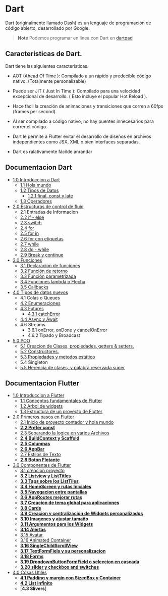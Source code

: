 # Dart

Dart (originalmente llamado Dash) es un lenguaje de programación de código abierto, desarrollado por Google.

> **Note** Podemos programar en linea con Dart en [dartpad](https://dartpad.dartlang.org/?)

## Caracteristicas de Dart.

Dart tiene las siguientes caracteristicas.

* AOT (Ahead Of Time ): Compilado a un rápido y
predecible código nativo. (Totalmente personalizable)

* Puede ser JIT ( Just In Time ): Compilado para una
velocidad excepcional de desarrollo. ( Esto incluye el
popular Hot Reload ).

* Hace fácil la creación de animaciones y transiciones
que corren a 60fps (frames per second).

* Al ser compilado a código nativo, no hay puentes
innecesarios para correr el código.

* Dart le permite a Flutter evitar el desarrollo de
diseños en archivos independientes como JSX, XML
o bien interfaces separadas.

* Dart es ralativamente fácilde anrandar

## Documentacion Dart

* [1.0 Introduccion a Dart](https://github.com/RaulEstram/Documentaciones/tree/main/Dart%20y%20Flutter/Dart/1%20Introduccion%20Dart)
    * [1.1 Hola mundo](https://github.com/RaulEstram/Documentaciones/blob/main/Dart%20y%20Flutter/Dart/1%20Introduccion%20Dart/Hola%20Mundo.md)
    * [1.2 Tipos de Datos](https://github.com/RaulEstram/Documentaciones/blob/main/Dart%20y%20Flutter/Dart/1%20Introduccion%20Dart/Tipos%20de%20Datos.md)
        * [1.2.1 final, const y late](https://github.com/RaulEstram/Documentaciones/blob/main/Dart%20y%20Flutter/Dart/1%20Introduccion%20Dart/Final%20y%20Const.md)
    * [1.3 Operadores](https://github.com/RaulEstram/Documentaciones/blob/main/Dart%20y%20Flutter/Dart/1%20Introduccion%20Dart/Operadores.md)
* [2.0 Estructuras de control de flujo](https://github.com/RaulEstram/Documentaciones/tree/main/Dart%20y%20Flutter/Dart/2%20Estructuras%20de%20control%20de%20flujo)
    * 2.1 Entradas de Informacion
    * [2.2 if - else ](https://github.com/RaulEstram/Documentaciones/blob/main/Dart%20y%20Flutter/Dart/2%20Estructuras%20de%20control%20de%20flujo/if%20y%20else.md)
    * [2.3 switch](https://github.com/RaulEstram/Documentaciones/blob/main/Dart%20y%20Flutter/Dart/2%20Estructuras%20de%20control%20de%20flujo/switch.md)
    * [2.4 for](https://github.com/RaulEstram/Documentaciones/blob/main/Dart%20y%20Flutter/Dart/2%20Estructuras%20de%20control%20de%20flujo/for.md)
    * [2.5 for in](https://github.com/RaulEstram/Documentaciones/blob/main/Dart%20y%20Flutter/Dart/2%20Estructuras%20de%20control%20de%20flujo/for%20in.md)
    * [2.6 for con etiquetas](https://github.com/RaulEstram/Documentaciones/blob/main/Dart%20y%20Flutter/Dart/2%20Estructuras%20de%20control%20de%20flujo/for%20con%20etiquetas.md)
    * [2.7 while](https://github.com/RaulEstram/Documentaciones/blob/main/Dart%20y%20Flutter/Dart/2%20Estructuras%20de%20control%20de%20flujo/while.md)
    * [2.8 do - while](https://github.com/RaulEstram/Documentaciones/blob/main/Dart%20y%20Flutter/Dart/2%20Estructuras%20de%20control%20de%20flujo/do%20while.md)
    * [2.9 Break y continue](https://github.com/RaulEstram/Documentaciones/blob/main/Dart%20y%20Flutter/Dart/2%20Estructuras%20de%20control%20de%20flujo/break%20y%20continue.md)
* [3.0 Funciones](https://github.com/RaulEstram/Documentaciones/tree/main/Dart%20y%20Flutter/Dart/3%20Funciones)
    * [3.1 Declaracion de funciones](https://github.com/RaulEstram/Documentaciones/blob/main/Dart%20y%20Flutter/Dart/3%20Funciones/Declaracion%20de%20funciones.md)
    * [3.2 Función de retorno](https://github.com/RaulEstram/Documentaciones/blob/main/Dart%20y%20Flutter/Dart/3%20Funciones/Funcion%20de%20retorno.md)
    * [3.3 Función parametrizada](https://github.com/RaulEstram/Documentaciones/blob/main/Dart%20y%20Flutter/Dart/3%20Funciones/Funcion%20parametrizada.md)
    * [3.4 Funciones lambda o Flecha](https://github.com/RaulEstram/Documentaciones/blob/main/Dart%20y%20Flutter/Dart/3%20Funciones/Funciones%20lambda%20o%20Flecha.md)
    * [3.5 Callbacks](https://github.com/RaulEstram/Documentaciones/blob/main/Dart%20y%20Flutter/Dart/3%20Funciones/Callbacks.md)
* [4.0 Tipos de datos nuevos](https://github.com/RaulEstram/Documentaciones/tree/main/Dart%20y%20Flutter/Dart/4%20Tipos%20de%20datos%20nuevos)
    * 4.1 Colas o Queues
    * [4.2 Enumeraciones](https://github.com/RaulEstram/Documentaciones/blob/main/Dart%20y%20Flutter/Dart/4%20Tipos%20de%20datos%20nuevos/Enumeraciones.md)
    * [4.3 Futures](https://github.com/RaulEstram/Documentaciones/blob/main/Dart%20y%20Flutter/Dart/4%20Tipos%20de%20datos%20nuevos/Futures.md)
        * [4.3.1 catchError](https://github.com/RaulEstram/Documentaciones/blob/main/Dart%20y%20Flutter/Dart/4%20Tipos%20de%20datos%20nuevos/catchError.md)
    * [4.4 Async y Await](https://github.com/RaulEstram/Documentaciones/blob/main/Dart%20y%20Flutter/Dart/4%20Tipos%20de%20datos%20nuevos/Async%20y%20Await.md)
    * 4.6 Streams
        * 3.6.1 onError, onDone y cancelOnError
        * 4.6.2 Tipado y Broadcast
* [5.0 POO](https://github.com/RaulEstram/Documentaciones/tree/main/Dart%20y%20Flutter/Dart/5%20POO)
    * [5.1 Creacion de Clases, propiedades, getters & setters.](https://github.com/RaulEstram/Documentaciones/blob/main/Dart%20y%20Flutter/Dart/5%20POO/Creacion%20de%20Clases.md)
    * [5.2 Constructores.](https://github.com/RaulEstram/Documentaciones/blob/main/Dart%20y%20Flutter/Dart/5%20POO/Constructores.md)
    * [5.3 Propiedades y metodos estático](https://github.com/RaulEstram/Documentaciones/blob/main/Dart%20y%20Flutter/Dart/5%20POO/propiedades%20y%20metodos%20estaticos.md)
    * 5.4 Singleton
    * [5.5 Herencia de clases, y palabra reservada super](https://github.com/RaulEstram/Documentaciones/blob/main/Dart%20y%20Flutter/Dart/5%20POO/Herencia.md) 

## Documentacion Flutter

* [1.0 Introduccion a Flutter](https://github.com/RaulEstram/Documentaciones/tree/main/Dart%20y%20Flutter/flutter/1%20Introduccion%20a%20Flutter)
    * [1.1 Conceptos fundamentales de Flutter](https://github.com/RaulEstram/Documentaciones/blob/main/Dart%20y%20Flutter/flutter/1%20Introduccion%20a%20Flutter/Conceptos%20fundamentales%20de%20flutter.md)
    * [1.2 Arbol de widgets](https://github.com/RaulEstram/Documentaciones/blob/main/Dart%20y%20Flutter/flutter/1%20Introduccion%20a%20Flutter/Arbol%20de%20Widgets.md)
    * [1.3 Estructura de un proyecto de Flutter](https://github.com/RaulEstram/Documentaciones/blob/main/Dart%20y%20Flutter/flutter/1%20Introduccion%20a%20Flutter/Estructura%20de%20un%20Proyecto%20en%20Flutter.md)
* [2.0 Primeros pasos en Flutter](https://github.com/RaulEstram/Documentaciones/tree/main/Dart%20y%20Flutter/flutter/Primeros%20pasos%20en%20Flutter)
    * [2.1 Inicio de proyecto contador y hola mundo](https://github.com/RaulEstram/Documentaciones/blob/main/Dart%20y%20Flutter/flutter/Primeros%20pasos%20en%20Flutter/Inicio%20de%20proyecto%20contador%20y%20hola%20mundo.md)
    * [**2.2 Prefer const**](https://github.com/RaulEstram/Documentaciones/blob/main/Dart%20y%20Flutter/flutter/Primeros%20pasos%20en%20Flutter/Prefer%20const.md)
    * [2.3 Separando la logica en varios Archivos ](https://github.com/RaulEstram/Documentaciones/blob/main/Dart%20y%20Flutter/flutter/Primeros%20pasos%20en%20Flutter/Separando%20la%20logica%20en%20varios%20Archivos.md)
    * [**2.4 BuildContext y Scaffold**](https://github.com/RaulEstram/Documentaciones/blob/main/Dart%20y%20Flutter/flutter/Primeros%20pasos%20en%20Flutter/BuildContext%20y%20Scaffold.md)
    * [**2.5 Columnas**](https://github.com/RaulEstram/Documentaciones/blob/main/Dart%20y%20Flutter/flutter/Primeros%20pasos%20en%20Flutter/Columnas.md)
    * [**2.6 AppBar**](https://github.com/RaulEstram/Documentaciones/blob/main/Dart%20y%20Flutter/flutter/Primeros%20pasos%20en%20Flutter/AppBar.md)
    * [2.7 Estilos de Texto](https://github.com/RaulEstram/Documentaciones/blob/main/Dart%20y%20Flutter/flutter/Primeros%20pasos%20en%20Flutter/Estilos%20de%20texto.md)
    * [**2.8 Botón Flotante**](https://github.com/RaulEstram/Documentaciones/blob/main/Dart%20y%20Flutter/flutter/Primeros%20pasos%20en%20Flutter/Boton%20Flotante.md)
* [3.0 Componentes de Flutter]()
    * [3.1 creacion proyecto]()
    * [**3.2 Listview y ListTitles**](https://github.com/RaulEstram/Documentaciones/blob/main/Dart%20y%20Flutter/flutter/3%20Componentes%20de%20Flutter/Listview%20y%20ListTitles.md)
    * [**3.3 Taps sobre los ListTiles**](https://github.com/RaulEstram/Documentaciones/blob/main/Dart%20y%20Flutter/flutter/3%20Componentes%20de%20Flutter/Taps%20sobre%20los%20ListTiles.md)
    * [**3.4 HomeScreen y rutas Iniciales**](https://github.com/RaulEstram/Documentaciones/blob/main/Dart%20y%20Flutter/flutter/3%20Componentes%20de%20Flutter/homeScreen%20y%20rutas%20iniciales.md)
    * [**3.5 Navegacion entre pantallas**](https://github.com/RaulEstram/Documentaciones/blob/main/Dart%20y%20Flutter/flutter/3%20Componentes%20de%20Flutter/Navegar%20a%20una%20nueva%20pantalla.md)
    * [**3.6 AppRoutes mejorar rutas**](https://github.com/RaulEstram/Documentaciones/blob/main/Dart%20y%20Flutter/flutter/3%20Componentes%20de%20Flutter/AppRoutes.md)
    * [**3.7 Creacion de tema global para aplicaciones**](https://github.com/RaulEstram/Documentaciones/blob/main/Dart%20y%20Flutter/flutter/3%20Componentes%20de%20Flutter/Tema%20global.md)
    * [**3.8 Cards**](https://github.com/RaulEstram/Documentaciones/blob/main/Dart%20y%20Flutter/flutter/3%20Componentes%20de%20Flutter/Cards.md)
    * [**3.9 Creacion y centralizacion de Widgets personalizados**](https://github.com/RaulEstram/Documentaciones/blob/main/Dart%20y%20Flutter/flutter/3%20Componentes%20de%20Flutter/Creacion%20y%20centralizacion%20de%20Widgets%20personalizados.md)
    * [**3.10 Imagenes y ajustar tamaño**](https://github.com/RaulEstram/Documentaciones/blob/main/Dart%20y%20Flutter/flutter/3%20Componentes%20de%20Flutter/Imagenes.md)
    * [**3.11 Argumentos para los Widgets**](https://github.com/RaulEstram/Documentaciones/blob/main/Dart%20y%20Flutter/flutter/3%20Componentes%20de%20Flutter/argumentos%20en%20widgets.md)
    * [**3.14 Alertas**](https://github.com/RaulEstram/Documentaciones/blob/main/Dart%20y%20Flutter/flutter/3%20Componentes%20de%20Flutter/Alertas.md)
    * [3.15 Avatar](https://github.com/RaulEstram/Documentaciones/blob/main/Dart%20y%20Flutter/flutter/3%20Componentes%20de%20Flutter/avatar.md)
    * [3.16 Animated Container](https://github.com/RaulEstram/Documentaciones/blob/main/Dart%20y%20Flutter/flutter/3%20Componentes%20de%20Flutter/animatedContainer.md)
    * [**3.16 SingleChildScrollView**](https://github.com/RaulEstram/Documentaciones/blob/main/Dart%20y%20Flutter/flutter/3%20Componentes%20de%20Flutter/SingleChildScrollView.md)
    * [**3.17 TextFormFiels y su personalizacion**](https://github.com/RaulEstram/Documentaciones/blob/main/Dart%20y%20Flutter/flutter/3%20Componentes%20de%20Flutter/TextFormFiels%20y%20su%20personalizacion.md)
    * [**3.18 Forms**](https://github.com/RaulEstram/Documentaciones/blob/main/Dart%20y%20Flutter/flutter/3%20Componentes%20de%20Flutter/forms.md)
    * [**3.19 DropdownButtonFormField o seleccion en cascada** ](https://github.com/RaulEstram/Documentaciones/blob/main/Dart%20y%20Flutter/flutter/3%20Componentes%20de%20Flutter/DropdownButtonFormField.md)
    * [**3.20 slider y checkbox and switches**](https://github.com/RaulEstram/Documentaciones/blob/main/Dart%20y%20Flutter/flutter/3%20Componentes%20de%20Flutter/slider.md)
* [4.0 Cosas Utiles]()
    * [**4.1 Padding y margin con SizedBox y Container**](https://github.com/RaulEstram/Documentaciones/blob/main/Dart%20y%20Flutter/flutter/4%20Cosas%20Utiles/Padding%20y%20SizedBox.md)
    * [**4.2 List infinito**](https://github.com/RaulEstram/Documentaciones/blob/main/Dart%20y%20Flutter/flutter/4%20Cosas%20Utiles/list_infinito.md)
    * [**4.3 Slivers**]
